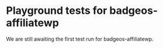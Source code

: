 # Playground tests for badgeos-affiliatewp
We are still awaiting the first test run for badgeos-affiliatewp.
